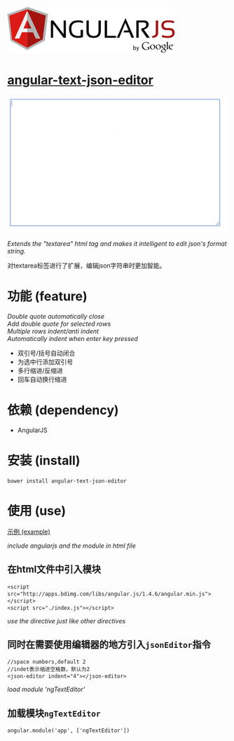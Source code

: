 ![logo](/angularjs.png)  

# [angular-text-json-editor](https://github.com/yalishizhude/angular-text-json-editor)
![gif](/show.gif)

*Extends the "textarea" html tag and makes it intelligent to edit json's format string.*

对textarea标签进行了扩展，编辑json字符串时更加智能。

# 功能 (feature)
*Double quote automatically close*<br>
*Add double quote for selected rows*<br>
*Multiple rows indent/anti indent*<br>
*Automatically indent when enter key pressed*<br>

* 双引号/括号自动闭合
* 为选中行添加双引号
* 多行缩进/反缩进
* 回车自动换行缩进

# 依赖 (dependency)
* AngularJS

# 安装 (install)
`bower install angular-text-json-editor`

# 使用 (use)
[示例 (example)](/example.html)

*include angularjs and the module in html file*

## 在html文件中引入模块   

    <script src="http://apps.bdimg.com/libs/angular.js/1.4.6/angular.min.js"></script>
    <script src="./index.js"></script>

*use the directive just like other directives*

## 同时在需要使用编辑器的地方引入`jsonEditor`指令  

    //space numbers,default 2
    //indet表示缩进空格数，默认为2  
    <json-editor indent="4"></json-editor>

*load module 'ngTextEditor'*

## 加载模块`ngTextEditor`  

    angular.module('app', ['ngTextEditor'])
